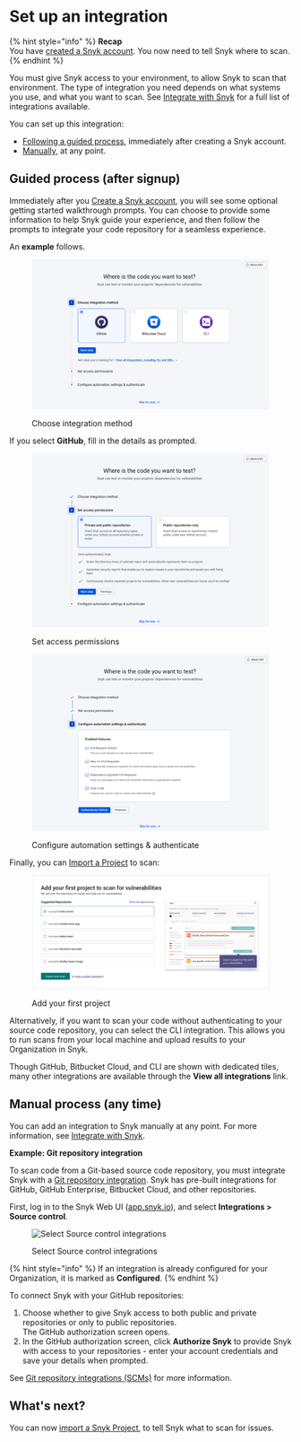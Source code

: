# Set up an integration

{% hint style="info" %}
**Recap**\
You have [created a Snyk account](create-a-snyk-account/). You now need to tell Snyk where to scan.
{% endhint %}

You must give Snyk access to your environment, to allow Snyk to scan that environment. The type of integration you need depends on what systems you use, and what you want to scan. See [Integrate with Snyk](../../integrations/) for a full list of integrations available.

You can set up this integration:

* [Following a guided process](set-up-an-integration.md#guided-process-after-signup), immediately after creating a Snyk account.
* [Manually](set-up-an-integration.md#manual-process-any-time), at any point.

## Guided process (after signup)

Immediately after you [Create a Snyk account](create-a-snyk-account/), you will see some optional getting started walkthrough prompts. You can choose to provide some information to help Snyk guide your experience, and then follow the prompts to integrate your code repository for a seamless experience.

An **example** follows.

<figure><img src="../../.gitbook/assets/Screenshot 2023-05-16 at 9.36.53 AM.png" alt="Choose integration method"><figcaption><p>Choose integration method</p></figcaption></figure>

If you select **GitHub**, fill in the details as prompted.

<figure><img src="../../.gitbook/assets/Screenshot 2023-05-16 at 9.37.34 AM.png" alt="Set access permissions"><figcaption><p>Set access permissions</p></figcaption></figure>

<figure><img src="../../.gitbook/assets/Screenshot 2023-05-16 at 9.39.45 AM.png" alt="Configure automation settings &#x26; authenticate"><figcaption><p>Configure automation settings &#x26; authenticate</p></figcaption></figure>

Finally, you can [Import a Project](import-a-project.md) to scan:

<figure><img src="../../.gitbook/assets/image (160) (1) (1) (1) (1).png" alt="Add your first project"><figcaption><p>Add your first project</p></figcaption></figure>

Alternatively, if you want to scan your code without authenticating to your source code repository, you can select the CLI integration. This allows you to run scans from your local machine and upload results to your Organization in Snyk.

Though GitHub, Bitbucket Cloud, and CLI are shown with dedicated tiles, many other integrations are available through the **View all integrations** link.

## Manual process (any time)

You can add an integration to Snyk manually at any point. For more information, see [Integrate with Snyk](../../integrations/).

**Example: Git repository integration**

To scan code from a Git-based source code repository, you must integrate Snyk with a [Git repository integration](../../integrations/git-repository-scm-integrations/). Snyk has pre-built integrations for GitHub, GitHub Enterprise, Bitbucket Cloud, and other repositories.

First, log in to the Snyk Web UI ([app.snyk.io](https://app.snyk.io)), and select **Integrations > Source control**.

<div align="left">

<figure><img src="../../.gitbook/assets/Screenshot 2022-07-26 at 13.26.22.png" alt="Select Source control integrations"><figcaption><p>Select Source control integrations</p></figcaption></figure>

</div>

{% hint style="info" %}
If an integration is already configured for your Organization, it is marked as **Configured**.
{% endhint %}

To connect Snyk with your GitHub repositories:

1. Choose whether to give Snyk access to both public and private repositories or only to public repositories.\
   The GitHub authorization screen opens.
2. In the GitHub authorization screen, click **Authorize Snyk** to provide Snyk with access to your repositories - enter your account credentials and save your details when prompted.

See [Git repository integrations (SCMs)](../../integrations/git-repository-scm-integrations/) for more information.

## What's next?

You can now [import a Snyk Project](import-a-project.md), to tell Snyk what to scan for issues.
